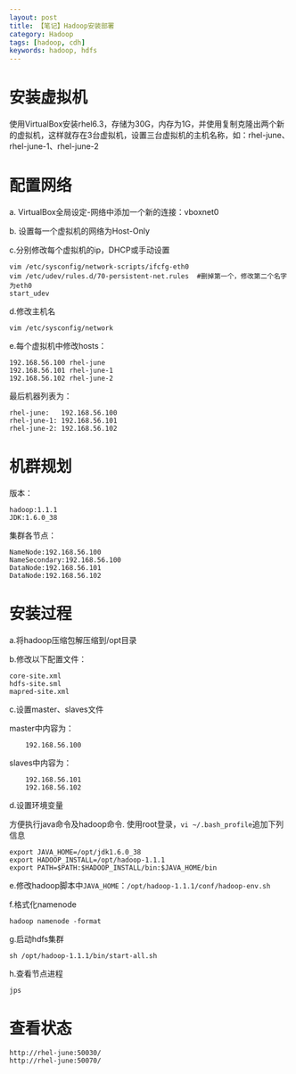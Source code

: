 ```yaml
---
layout: post
title: 【笔记】Hadoop安装部署
category: Hadoop
tags: [hadoop, cdh]
keywords: hadoop, hdfs
---
```


# 安装虚拟机

   使用VirtualBox安装rhel6.3，存储为30G，内存为1G，并使用复制克隆出两个新的虚拟机，这样就存在3台虚拟机，设置三台虚拟机的主机名称，如：rhel-june、rhel-june-1、rhel-june-2

# 配置网络

a. VirtualBox全局设定-网络中添加一个新的连接：vboxnet0

b. 设置每一个虚拟机的网络为Host-Only

c.分别修改每个虚拟机的ip，DHCP或手动设置

	vim /etc/sysconfig/network-scripts/ifcfg-eth0
	vim /etc/udev/rules.d/70-persistent-net.rules  #删掉第一个，修改第二个名字为eth0
	start_udev

d.修改主机名

	vim /etc/sysconfig/network
     
e.每个虚拟机中修改hosts：

	192.168.56.100 rhel-june
	192.168.56.101 rhel-june-1
	192.168.56.102 rhel-june-2

最后机器列表为：

	rhel-june:   192.168.56.100
	rhel-june-1: 192.168.56.101
	rhel-june-2: 192.168.56.102

# 机群规划

版本：

	hadoop:1.1.1
	JDK:1.6.0_38

集群各节点：

	NameNode:192.168.56.100
	NameSecondary:192.168.56.100
	DataNode:192.168.56.101
	DataNode:192.168.56.102

# 安装过程

   a.将hadoop压缩包解压缩到/opt目录

   b.修改以下配置文件：

	core-site.xml
	hdfs-site.sml
	mapred-site.xml

   c.设置master、slaves文件

master中内容为：

```
	192.168.56.100
```

slaves中内容为：

```
	192.168.56.101
	192.168.56.102
```


   d.设置环境变量

   方便执行java命令及hadoop命令. 使用root登录，`vi ~/.bash_profile`追加下列信息

	export JAVA_HOME=/opt/jdk1.6.0_38
	export HADOOP_INSTALL=/opt/hadoop-1.1.1
	export PATH=$PATH:$HADOOP_INSTALL/bin:$JAVA_HOME/bin

   e.修改hadoop脚本中`JAVA_HOME`：`/opt/hadoop-1.1.1/conf/hadoop-env.sh`

   f.格式化namenode

	hadoop namenode -format

   g.启动hdfs集群

	sh /opt/hadoop-1.1.1/bin/start-all.sh

   h.查看节点进程
		
	jps

# 查看状态

	http://rhel-june:50030/
	http://rhel-june:50070/

